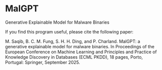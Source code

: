 # MalGPT
 Generative Explainable Model for Malware Binaries


If you find this program useful, please cite the following paper:

M. Saqib, B. C. M. Fung, S. H. H. Ding, and P. Charland. MalGPT: a generative explainable model for malware binaries. In Proceedings of the European Conference on Machine Learning and Principles and Practice of Knowledge Discovery in Databases (ECML PKDD), 18 pages, Porto, Portugal: Springer, September 2025.
